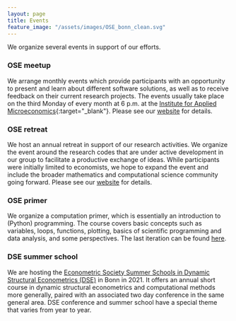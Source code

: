 ```yaml
---
layout: page
title: Events
feature_image: "/assets/images/OSE_bonn_clean.svg"
---
```


We organize several events in support of our efforts.

### OSE meetup

We arrange monthly events which provide participants with an opportunity to present and learn about different software solutions, as well as to receive feedback on their current research projects. The events usually take place on the third Monday of every month at 6&nbsp;p.m. at the [Institute for Applied Microeconomics](https://www.iame.uni-bonn.de){:target="_blank"}. Please see our [website](https://github.com/OpenSourceEconomics/ose-meetup) for details.

### OSE retreat

We host an annual retreat in support of our research activities. We organize the event around the research codes that are under active development in our group to facilitate a productive exchange of ideas. While participants were initially limited to economists, we hope to expand the event and include the broader mathematics and computational science community going forward. Please see our [website](https://github.com/OpenSourceEconomics/ose-retreat) for details.

### OSE primer

We organize a computation primer, which is essentially an introduction to (Python) programming. The course covers basic concepts such as variables, loops, functions, plotting, basics of scientific programming and data analysis, and some perspectives. The last iteration can be found [here](https://github.com/OpenSourceEconomics/ose-course-primer).

### DSE summer school

We are hosting the [Econometric Society Summer Schools in Dynamic Structural Econometrics (DSE)](https://dseconf.org) in Bonn in 2021. It offers an annual short course in dynamic structural econometrics and computational methods more generally, paired with an associated two day conference in the same general area. DSE conference and summer school have a special theme that varies from year to year.
